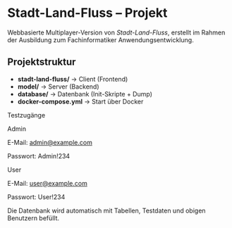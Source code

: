 # Stadt-Land-Fluss – Projekt

Webbasierte Multiplayer-Version von *Stadt-Land-Fluss*, erstellt im Rahmen der Ausbildung zum Fachinformatiker Anwendungsentwicklung.

## Projektstruktur
- **stadt-land-fluss/** → Client (Frontend)
- **model/** → Server (Backend)
- **database/** → Datenbank (Init-Skripte + Dump)
- **docker-compose.yml** → Start über Docker

Testzugänge

Admin

E-Mail: admin@example.com

Passwort: Admin!234

User

E-Mail: user@example.com

Passwort: User!234

Die Datenbank wird automatisch mit Tabellen, Testdaten und obigen Benutzern befüllt.